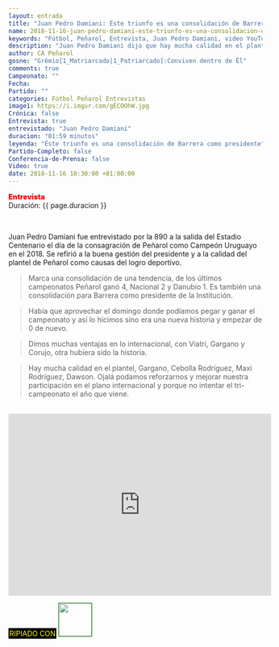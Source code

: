 ```yaml
---
layout: entrada
title: "Juan Pedro Damiani: Éste triunfo es una consolidación de Barrera como presidente"
name: 2018-11-16-juan-pedro-damiani-este-triunfo-es-una-consolidacion-de-barrera-como-presidente.markdown
keywords: "Fútbol, Peñarol, Entrevista, Juan Pedro Damiani, video YouTube"
description: "Juan Pedro Damiani dijo que hay mucha calidad en el plantel de Peñarol como por ej: Gargano, Cebolla Rodríguez, Maxi Rodríguez Dawson y expresó sus deseos de mejorar nuestra participación en el plano internacional y porque no intentar el tri-campeonato el año que viene"
author: CA Peñarol
gosne: "Grêmio[1_Matriarcado|1_Patriarcado]:Conviven dentro de Êl"
comments: true
Campeonato: ""
Fecha:
Partido: ""
categories: Fútbol Peñarol Entrevistas
image1: https://i.imgur.com/gECOOhW.jpg
Crónica: false
Entrevista: true
entrevistado: "Juan Pedro Damiani"
duracion: "01:59 minutos"
leyenda: "Éste triunfo es una consolidación de Barrera como presidente"
Partido-Completo: false
Conferencia-de-Prensa: false
Video: true
date: 2018-11-16 10:30:00 +01:00:00
---
```


<span style="color:red;font-weight:900">Entrevista</span><br>
<span>Duración: {{ page.duracion }}</span><br>

<br>

Juan Pedro Damiani fue entrevistado por la 890 a la salida del Estadio Centenario el día de la consagración de Peñarol como Campeón Uruguayo en el 2018. Se refirió a la buena gestión del presidente y a la calidad del plantel de Peñarol como causas del logro deportivo.

<blockquote>
  Marca una consolidación de una tendencia, de los últimos campeonatos Peñarol ganó 4, Nacional 2 y Danubio 1. Es también una consolidación para Barrera como presidente de la Institución.
</blockquote>

<blockquote>
  Había que aprovechar el domingo donde podíamos pegar y ganar el campeonato y así lo hicimos sino era una nueva historia y empezar de 0 de nuevo.
</blockquote>

<blockquote>
  Dimos muchas ventajas en lo internacional, con Viatri, Gargano y Corujo, otra hubiera sido la historia.
</blockquote>

<blockquote>
  Hay mucha calidad en el plantel, Gargano, Cebolla Rodríguez, Maxi Rodríguez, Dawson. Ojalá podamos reforzarnos y mejorar nuestra participación en el plano internacional y porque no intentar el tri-campeonato el año que viene.
</blockquote>

<br>

<iframe width="521" height="360" src="https://www.youtube.com/embed/-dSB29odHN0" frameborder="0" allow="accelerometer; autoplay; encrypted-media; gyroscope; picture-in-picture" allowfullscreen></iframe>

<br>

<span style="color:yellow;background:black;padding:2px;">RIPIADO CON</span> <a href="http://ffmpeg.org"><img src="{{ site.url }}/images/ffmpeg.png" width="65px" style="border:1px solid green;"></a>
